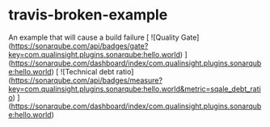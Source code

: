 
# travis-broken-example

An example that will cause a build failure
[
	![Quality Gate]
	(https://sonarqube.com/api/badges/gate?key=com.qualinsight.plugins.sonarqube:hello.world)
]
(https://sonarqube.com/dashboard/index/com.qualinsight.plugins.sonarqube:hello.world) 
[
	![Technical debt ratio]
	(https://sonarqube.com/api/badges/measure?key=com.qualinsight.plugins.sonarqube:hello.world&metric=sqale_debt_ratio)
]
(https://sonarqube.com/dashboard/index/com.qualinsight.plugins.sonarqube:hello.world) 


